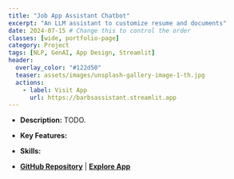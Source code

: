 ```yaml
---
title: "Job App Assistant Chatbot"
excerpt: "An LLM assistant to customize resume and documents"
date: 2024-07-15 # Change this to control the order
classes: [wide, portfolio-page]
category: Project
tags: [NLP, GenAI, App Design, Streamlit]
header:
  overlay_color: "#122d50"
  teaser: assets/images/unsplash-gallery-image-1-th.jpg
  actions:
    - label: Visit App
      url: https://barbsassistant.streamlit.app
---
```


- **Description:** TODO.  

- **Key Features:**

- **Skills:** 

- **[GitHub Repository](https://github.com/dagny099/dagny099.github.io)** | **[Explore App](https://barbsassistant.streamlit.app/)**
